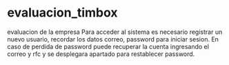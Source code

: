 # evaluacion_timbox
evaluacion de la empresa 
Para acceder al sistema es necesario registrar un nuevo usuario, recordar los datos correo, password para iniciar sesion.
En caso de perdida de password puede recuperar la cuenta ingresando el correo y rfc y se desplegara apartado para restablecer password.
